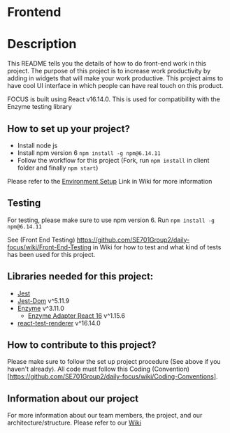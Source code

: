 # Frontend

# Description

This README tells you the details of how to do front-end work in this project. The purpose of this project is to increase work productivity by adding in widgets that will make your work productive. This project aims to have cool UI interface in which people can have real touch on this product.

FOCUS is built using React v16.14.0. This is used for compatibility with the Enzyme testing library

## How to set up your project?

-   Install node js
-   Install npm version 6 `npm install -g npm@6.14.11`
-   Follow the workflow for this project (Fork, run `npm install` in client folder and finally `npm start`)

Please refer to the [Environment Setup](https://github.com/SE701Group2/daily-focus/wiki/Environment-setup) Link in Wiki for more information

## Testing

For testing, please make sure to use npm version 6. Run `npm install -g npm@6.14.11`

See (Front End Testing) https://github.com/SE701Group2/daily-focus/wiki/Front-End-Testing in Wiki for how to test and what kind of tests has been used for this project.

## Libraries needed for this project:

-   [Jest](https://jestjs.io/)
-   [Jest-Dom](https://github.com/testing-library/jest-dom) v^5.11.9
-   [Enzyme](https://enzymejs.github.io/enzyme/) v^3.11.0
    -   [Enzyme Adapter React 16](https://www.npmjs.com/package/enzyme-adapter-react-16) v^1.15.6
-   [react-test-renderer](https://www.npmjs.com/package/react-test-renderer) v^16.14.0

## How to contribute to this project?

Please make sure to follow the set up project procedure (See above if you haven't already).
All code must follow this Coding (Convention)[https://github.com/SE701Group2/daily-focus/wiki/Coding-Conventions].

## Information about our project

For more information about our team members, the project, and our architecture/structure. Please refer to our [Wiki](https://github.com/SE701Group2/daily-focus/wiki.)
